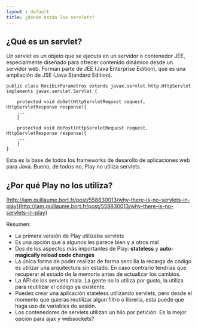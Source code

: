 ```yaml
---
layout : default
title: ¿Dónde están los servlets?
---
```


## ¿Qué es un servlet?

Un servlet es un objeto que se ejecuta en un servidor o contenedor JEE, especialmente diseñado para ofrecer contenido dinámico desde un servidor web. Forman parte de JEE (Java Enterprise Edition), que es una ampliación de JSE (Java Standard Edition).

	public class RecibirParametros extends javax.servlet.http.HttpServlet implements javax.servlet.Servlet {
		
		protected void doGet(HttpServletRequest request, HttpServletResponse response){
		...
		}
		
		protected void doPost(HttpServletRequest request, HttpServletResponse response){
		...
		}
	}


Esta es la base de todos los frameworks de desarollo de aplicaciones web para Java. Bueno, de todos no, Play no utiliza servlets.

## ¿Por qué Play no los utiliza?

[http://iam.guillaume.bort.fr/post/558830013/why-there-is-no-servlets-in-play](http://iam.guillaume.bort.fr/post/558830013/why-there-is-no-servlets-in-play)

Resumen:

   * La primera versión de Play utilizaba servlets
   * Es una opción que a algunos les parece bien y a otros mal
   * Dos de los aspectos más importantes de Play: **stateless** y **auto-magically reload code changes**
   * La única forma de poder realizar de forma sencilla la recarga de código es utilizar una arquitectura sin estado. En caso contrario tendrías que recuperar el estado de la memoria antes de actualizar los cambios.
   * La API de los servlets mala. La gente no la utiliza por gusto, la utiliza para reutilizar el código ya existente.
   * Puedes crear una aplicación stateless utilizando servlets, pero desde el momento que quieras reutilizar algun filtro o librería, esta puede que haga uso de variables de sesión.
   * Los contenedores de servlets utilizan un hilo por petición. Es la mejor opción para ajax y websockets?